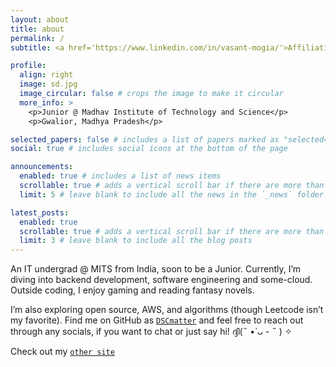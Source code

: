 ```yaml
---
layout: about
title: about
permalink: /
subtitle: <a href='https://www.linkedin.com/in/vasant-mogia/'>Affiliations</a>. <a href='https://dscmatter.github.io/books/'>Books</a>. <a href='https://dscmatter.github.io/aboutblog/'>Other site</a>

profile:
  align: right
  image: sd.jpg
  image_circular: false # crops the image to make it circular
  more_info: >
    <p>Junior @ Madhav Institute of Technology and Science</p>
    <p>Gwalior, Madhya Pradesh</p>

selected_papers: false # includes a list of papers marked as "selected={true}"
social: true # includes social icons at the bottom of the page

announcements:
  enabled: true # includes a list of news items
  scrollable: true # adds a vertical scroll bar if there are more than 3 news items
  limit: 5 # leave blank to include all the news in the `_news` folder

latest_posts:
  enabled: true
  scrollable: true # adds a vertical scroll bar if there are more than 3 new posts items
  limit: 3 # leave blank to include all the blog posts
---
```


An IT undergrad @ MITS from India, soon to be a Junior. Currently, I’m diving into backend development, software engineering and some-cloud. Outside coding, I enjoy gaming and reading fantasy novels.

I’m also exploring open source, AWS, and algorithms (though Leetcode isn’t my favorite). Find me on GitHub as [`DSCmatter`](https://github.com/DSCmatter) and feel free to reach out through any socials, if you want to chat or just say hi! ദ്ദി(˵ •̀ ᴗ - ˵ ) ✧

Check out my [`other site`](https://dscmatter.github.io/blog/)
